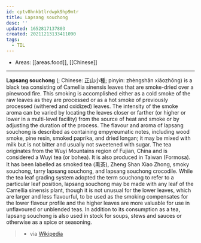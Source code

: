 ```yaml
---
id: cptv8hnkbtlrdwpk9hp9mtr
title: Lapsang souchong
desc: ''
updated: 1652817137803
created: 20211213133411090
tags:
  - TIL
---
```


- Areas: [[areas.food]], [[Chinese]]

---

**Lapsang souchong** (; Chinese: 正山小種; pinyin: zhèngshān xiǎozhǒng) is a black tea consisting of Camellia sinensis leaves that are smoke-dried over a pinewood fire. This smoking is accomplished either as a cold smoke of the raw leaves as they are processed or as a hot smoke of previously processed (withered and oxidized) leaves. The intensity of the smoke aroma can be varied by locating the leaves closer or farther (or higher or lower in a multi-level facility) from the source of heat and smoke or by adjusting the duration of the process. The flavour and aroma of lapsang souchong is described as containing empyreumatic notes, including wood smoke, pine resin, smoked paprika, and dried longan; it may be mixed with milk but is not bitter and usually not sweetened with sugar. The tea originates from the Wuyi Mountains region of Fujian, China and is considered a Wuyi tea (or bohea). It is also produced in Taiwan (Formosa). It has been labelled as smoked tea (熏茶), Zheng Shan Xiao Zhong, smoky souchong, tarry lapsang souchong, and lapsang souchong crocodile. While the tea leaf grading system adopted the term souchong to refer to a particular leaf position, lapsang souchong may be made with any leaf of the Camellia sinensis plant, though it is not unusual for the lower leaves, which are larger and less flavourful, to be used as the smoking compensates for the lower flavour profile and the higher leaves are more valuable for use in unflavoured or unblended teas. In addition to its consumption as a tea, lapsang souchong is also used in stock for soups, stews and sauces or otherwise as a spice or seasoning.

> - via [Wikipedia](https://en.wikipedia.org/wiki/Lapsang%20souchong)
